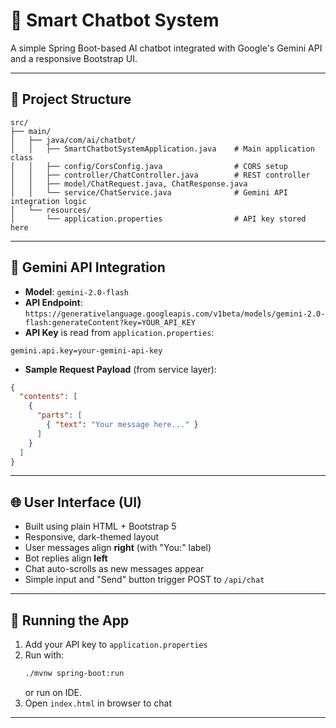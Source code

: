 
# 🤖 Smart Chatbot System

A simple Spring Boot-based AI chatbot integrated with Google's Gemini API and a responsive Bootstrap UI.

---

## 📁 Project Structure

```
src/
├── main/
│   ├── java/com/ai/chatbot/
│   │   ├── SmartChatbotSystemApplication.java    # Main application class
│   │   ├── config/CorsConfig.java                # CORS setup
│   │   ├── controller/ChatController.java        # REST controller
│   │   ├── model/ChatRequest.java, ChatResponse.java
│   │   └── service/ChatService.java              # Gemini API integration logic
│   └── resources/
│       └── application.properties                # API key stored here
```

---

## 🔑 Gemini API Integration

- **Model**: `gemini-2.0-flash`
- **API Endpoint**:  
  `https://generativelanguage.googleapis.com/v1beta/models/gemini-2.0-flash:generateContent?key=YOUR_API_KEY`
- **API Key** is read from `application.properties`:

```
gemini.api.key=your-gemini-api-key
```

- **Sample Request Payload** (from service layer):
```json
{
  "contents": [
    {
      "parts": [
        { "text": "Your message here..." }
      ]
    }
  ]
}
```

---

## 🌐 User Interface (UI)

- Built using plain HTML + Bootstrap 5
- Responsive, dark-themed layout
- User messages align **right** (with "You:" label)
- Bot replies align **left**
- Chat auto-scrolls as new messages appear
- Simple input and "Send" button trigger POST to `/api/chat`

---

## 🧪 Running the App

1. Add your API key to `application.properties`
2. Run with:
   ```bash
   ./mvnw spring-boot:run
   ```
    or run on IDE.
3. Open `index.html` in browser to chat

---
